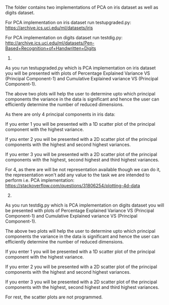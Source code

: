The folder contains two implementations of PCA on iris dataset as well as digits dataset.

For PCA implementation on iris dataset run testupgraded.py:
https://archive.ics.uci.edu/ml/datasets/iris

For PCA implementation on digits dataset run testdig.py: http://archive.ics.uci.edu/ml/datasets/Pen-Based+Recognition+of+Handwritten+Digits

1)

As you run testupgraded.py which is PCA implementation on iris dataset you will be presented with plots of Percentage Explained Variance VS (Principal Component-1) and Cumulative Explained variance VS (Principal Component-1).

The above two plots will help the user to determine upto which principal components the variance in the data is significant and hence the user can efficiently determine the number of reduced dimensions.

As there are only 4 principal components in iris data:

If you enter 1 you will be presented with a 1D scatter plot of the principal component with the highest variance.

If you enter 2 you will be presented with a 2D scatter plot of the principal components with the highest and second highest variances.

If you enter 3 you will be presented with a 2D scatter plot of the principal components with the highest, second highest and third highest variances.

For 4, as there are will be not representation available though we can do it, the representation won't add any value to the task we are intended to perform i.e. PCA implementation: https://stackoverflow.com/questions/31806254/plotting-4d-data

2)

As you run testdig.py which is PCA implementation on digits dataset you will be presented with plots of Percentage Explained Variance VS (Principal Component-1) and Cumulative Explained variance VS (Principal Component-1).

The above two plots will help the user to determine upto which principal components the variance in the data is significant and hence the user can efficiently determine the number of reduced dimensions.

If you enter 1 you will be presented with a 1D scatter plot of the principal component with the highest variance.

If you enter 2 you will be presented with a 2D scatter plot of the principal components with the highest and second highest variances.

If you enter 3 you will be presented with a 2D scatter plot of the principal components with the highest, second highest and third highest variances.

For rest, the scatter plots are not programmed.
